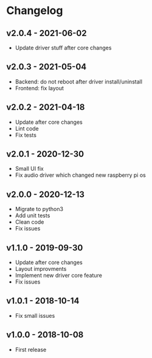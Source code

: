 # Changelog

## v2.0.4 - 2021-06-02

* Update driver stuff after core changes

## v2.0.3 - 2021-05-04

* Backend: do not reboot after driver install/uninstall
* Frontend: fix layout

## v2.0.2 - 2021-04-18

* Update after core changes
* Lint code
* Fix tests

## v2.0.1 - 2020-12-30

* Small UI fix
* Fix audio driver which changed new raspberry pi os

## v2.0.0 - 2020-12-13

* Migrate to python3
* Add unit tests
* Clean code
* Fix issues

## v1.1.0 - 2019-09-30

* Update after core changes
* Layout improvments
* Implement new driver core feature
* Fix issues

## v1.0.1 - 2018-10-14

* Fix small issues

## v1.0.0 - 2018-10-08

* First release

